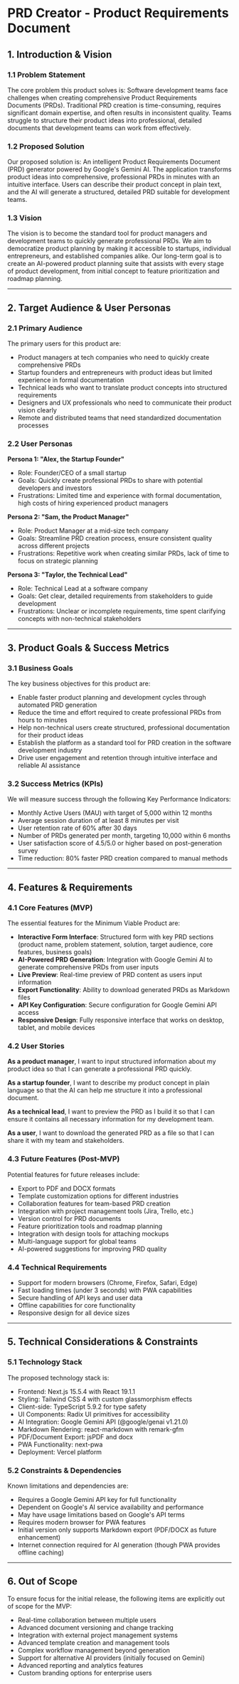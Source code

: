 # PRD Creator - Product Requirements Document

## 1. Introduction & Vision

### 1.1 Problem Statement
The core problem this product solves is: Software development teams face challenges when creating comprehensive Product Requirements Documents (PRDs). Traditional PRD creation is time-consuming, requires significant domain expertise, and often results in inconsistent quality. Teams struggle to structure their product ideas into professional, detailed documents that development teams can work from effectively.

### 1.2 Proposed Solution
Our proposed solution is: An intelligent Product Requirements Document (PRD) generator powered by Google's Gemini AI. The application transforms product ideas into comprehensive, professional PRDs in minutes with an intuitive interface. Users can describe their product concept in plain text, and the AI will generate a structured, detailed PRD suitable for development teams.

### 1.3 Vision
The vision is to become the standard tool for product managers and development teams to quickly generate professional PRDs. We aim to democratize product planning by making it accessible to startups, individual entrepreneurs, and established companies alike. Our long-term goal is to create an AI-powered product planning suite that assists with every stage of product development, from initial concept to feature prioritization and roadmap planning.

---

## 2. Target Audience & User Personas

### 2.1 Primary Audience
The primary users for this product are:
- Product managers at tech companies who need to quickly create comprehensive PRDs
- Startup founders and entrepreneurs with product ideas but limited experience in formal documentation
- Technical leads who want to translate product concepts into structured requirements
- Designers and UX professionals who need to communicate their product vision clearly
- Remote and distributed teams that need standardized documentation processes

### 2.2 User Personas
**Persona 1: "Alex, the Startup Founder"**
- Role: Founder/CEO of a small startup
- Goals: Quickly create professional PRDs to share with potential developers and investors
- Frustrations: Limited time and experience with formal documentation, high costs of hiring experienced product managers

**Persona 2: "Sam, the Product Manager"**
- Role: Product Manager at a mid-size tech company
- Goals: Streamline PRD creation process, ensure consistent quality across different projects
- Frustrations: Repetitive work when creating similar PRDs, lack of time to focus on strategic planning

**Persona 3: "Taylor, the Technical Lead"**
- Role: Technical Lead at a software company
- Goals: Get clear, detailed requirements from stakeholders to guide development
- Frustrations: Unclear or incomplete requirements, time spent clarifying concepts with non-technical stakeholders

---

## 3. Product Goals & Success Metrics

### 3.1 Business Goals
The key business objectives for this product are:
- Enable faster product planning and development cycles through automated PRD generation
- Reduce the time and effort required to create professional PRDs from hours to minutes
- Help non-technical users create structured, professional documentation for their product ideas
- Establish the platform as a standard tool for PRD creation in the software development industry
- Drive user engagement and retention through intuitive interface and reliable AI assistance

### 3.2 Success Metrics (KPIs)
We will measure success through the following Key Performance Indicators:
- Monthly Active Users (MAU) with target of 5,000 within 12 months
- Average session duration of at least 8 minutes per visit
- User retention rate of 60% after 30 days
- Number of PRDs generated per month, targeting 10,000 within 6 months
- User satisfaction score of 4.5/5.0 or higher based on post-generation survey
- Time reduction: 80% faster PRD creation compared to manual methods

---

## 4. Features & Requirements

### 4.1 Core Features (MVP)
The essential features for the Minimum Viable Product are:
- **Interactive Form Interface**: Structured form with key PRD sections (product name, problem statement, solution, target audience, core features, business goals)
- **AI-Powered PRD Generation**: Integration with Google Gemini AI to generate comprehensive PRDs from user inputs
- **Live Preview**: Real-time preview of PRD content as users input information
- **Export Functionality**: Ability to download generated PRDs as Markdown files
- **API Key Configuration**: Secure configuration for Google Gemini API access
- **Responsive Design**: Fully responsive interface that works on desktop, tablet, and mobile devices

### 4.2 User Stories
**As a product manager**, I want to input structured information about my product idea so that I can generate a professional PRD quickly.

**As a startup founder**, I want to describe my product concept in plain language so that the AI can help me structure it into a professional document.

**As a technical lead**, I want to preview the PRD as I build it so that I can ensure it contains all necessary information for my development team.

**As a user**, I want to download the generated PRD as a file so that I can share it with my team and stakeholders.

### 4.3 Future Features (Post-MVP)
Potential features for future releases include:
- Export to PDF and DOCX formats
- Template customization options for different industries
- Collaboration features for team-based PRD creation
- Integration with project management tools (Jira, Trello, etc.)
- Version control for PRD documents
- Feature prioritization tools and roadmap planning
- Integration with design tools for attaching mockups
- Multi-language support for global teams
- AI-powered suggestions for improving PRD quality

### 4.4 Technical Requirements
- Support for modern browsers (Chrome, Firefox, Safari, Edge)
- Fast loading times (under 3 seconds) with PWA capabilities
- Secure handling of API keys and user data
- Offline capabilities for core functionality
- Responsive design for all device sizes

---

## 5. Technical Considerations & Constraints

### 5.1 Technology Stack
The proposed technology stack is:
- Frontend: Next.js 15.5.4 with React 19.1.1
- Styling: Tailwind CSS 4 with custom glassmorphism effects
- Client-side: TypeScript 5.9.2 for type safety
- UI Components: Radix UI primitives for accessibility
- AI Integration: Google Gemini API (@google/genai v1.21.0)
- Markdown Rendering: react-markdown with remark-gfm
- PDF/Document Export: jsPDF and docx
- PWA Functionality: next-pwa
- Deployment: Vercel platform

### 5.2 Constraints & Dependencies
Known limitations and dependencies are:
- Requires a Google Gemini API key for full functionality
- Dependent on Google's AI service availability and performance
- May have usage limitations based on Google's API terms
- Requires modern browser for PWA features
- Initial version only supports Markdown export (PDF/DOCX as future enhancement)
- Internet connection required for AI generation (though PWA provides offline caching)

---

## 6. Out of Scope
To ensure focus for the initial release, the following items are explicitly out of scope for the MVP:
- Real-time collaboration between multiple users
- Advanced document versioning and change tracking
- Integration with external project management systems
- Advanced template creation and management tools
- Complex workflow management beyond generation
- Support for alternative AI providers (initially focused on Gemini)
- Advanced reporting and analytics features
- Custom branding options for enterprise users